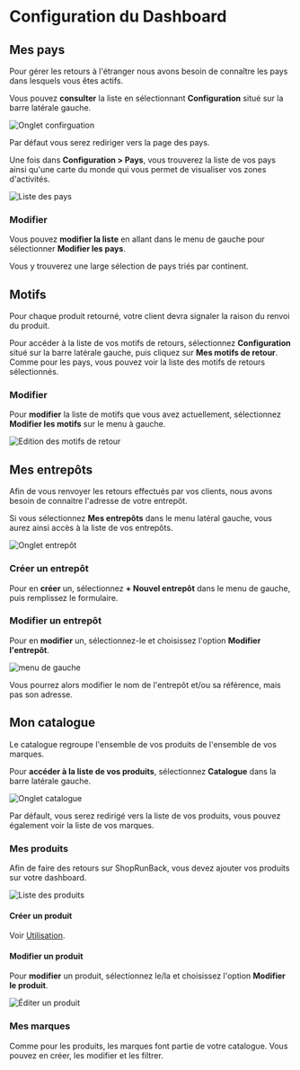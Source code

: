 # Configuration du Dashboard

## Mes pays

Pour gérer les retours à l'étranger nous avons besoin de connaître les pays dans lesquels vous êtes actifs.

Vous pouvez **consulter** la liste en sélectionnant **Configuration** situé sur la barre latérale gauche.

![Onglet confirguation](images/dashboard/configuration_sidebar.png)

Par défaut vous serez rediriger vers la page des pays.

Une fois dans **Configuration > Pays**, vous trouverez la liste de vos pays ainsi qu'une carte du monde qui vous permet de visualiser vos zones d'activités.

![Liste des pays](images/dashboard/countries_index.png)

### Modifier

Vous pouvez **modifier la liste** en allant dans le menu de gauche pour sélectionner **Modifier les pays**.

Vous y trouverez une large sélection de pays triés par continent.

## Motifs

Pour chaque produit retourné, votre client devra signaler la raison du renvoi du produit.

Pour accéder à la liste de vos motifs de retours, sélectionnez **Configuration** situé sur la barre latérale gauche, puis cliquez sur **Mes motifs de retour**. Comme pour les pays, vous pouvez voir la liste des motifs de retours sélectionnés.

### Modifier

Pour **modifier** la liste de motifs que vous avez actuellement, sélectionnez **Modifier les motifs** sur le menu à gauche.

![Edition des motifs de retour](images/dashboard/reasons_edit.png)

## Mes entrepôts

Afin de vous renvoyer les retours effectués par vos clients, nous avons besoin de connaitre l'adresse de votre entrepôt.

Si vous sélectionnez **Mes entrepôts** dans le menu latéral gauche, vous aurez ainsi accès à la liste de vos entrepôts.

![Onglet entrepôt](images/dashboard/warehouse_sidebar.png)

### Créer un entrepôt

Pour en **créer** un, sélectionnez **+ Nouvel entrepôt** dans le menu de gauche, puis remplissez le formulaire.

### Modifier un entrepôt

Pour en **modifier** un, sélectionnez-le et choisissez l'option **Modifier l'entrepôt**.

![menu de gauche](images/dashboard/warehouse_show.png)

Vous pourrez alors modifier le nom de l'entrepôt et/ou sa référence, mais pas son adresse.

## Mon catalogue

Le catalogue regroupe l'ensemble de vos produits de l'ensemble de vos marques.

Pour **accéder à la liste de vos produits**, sélectionnez **Catalogue** dans la barre latérale gauche.

![Onglet catalogue](images/dashboard/catalog_sidebar.png)

Par défault, vous serez redirigé vers la liste de vos produits, vous pouvez également voir la liste de vos marques.

### Mes produits

Afin de faire des retours sur ShopRunBack, vous devez ajouter vos produits sur votre dashboard.

![Liste des produits](images/dashboard/product_index.png)

#### Créer un produit

Voir [Utilisation](#produits).

#### Modifier un produit

Pour **modifier** un produit, sélectionnez le/la et choisissez l'option **Modifier le produit**.

![Éditer un produit](images/dashboard/product_edit.png)

### Mes marques

Comme pour les produits, les marques font partie de votre catalogue. Vous pouvez en créer, les modifier et les filtrer.